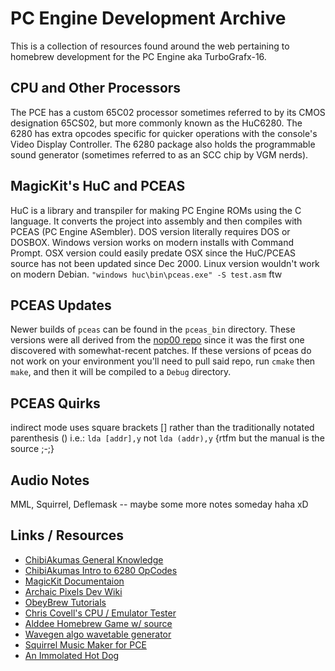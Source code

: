 # PC Engine Development Archive
This is a collection of resources found around the web pertaining to homebrew development for the PC Engine aka TurboGrafx-16.

## CPU and Other Processors
The PCE has a custom 65C02 processor sometimes referred to by its CMOS designation 65CS02, but more commonly known as the HuC6280. The 6280 has extra opcodes specific for quicker operations with the console's Video Display Controller. The 6280 package also holds the programmable sound generator (sometimes referred to as an SCC chip by VGM nerds).

## MagicKit's HuC and PCEAS
HuC is a library and transpiler for making PC Engine ROMs using the C language. It converts the project into assembly and then compiles with PCEAS (PC Engine ASembler). DOS version literally requires DOS or DOSBOX. Windows version works on modern installs with Command Prompt. OSX version could easily predate OSX since the HuC/PCEAS source has not been updated since Dec 2000. Linux version wouldn't work on modern Debian. `"windows huc\bin\pceas.exe" -S test.asm` ftw

## PCEAS Updates
Newer builds of `pceas` can be found in the `pceas_bin` directory. These versions were all derived from the [nop00 repo](https://github.com/nop00/pceas) since it was the first one discovered with somewhat-recent patches. If these versions of pceas do not work on your environment you'll need to pull said repo, run `cmake` then `make`, and then it will be compiled to a `Debug` directory.

## PCEAS Quirks
indirect mode uses square brackets [] rather than the traditionally notated parenthesis () i.e.: `lda [addr],y` not `lda (addr),y` {rtfm but the manual is the source ;-;}

## Audio Notes
MML, Squirrel, Deflemask -- maybe some more notes someday haha  xD

## Links / Resources
- [ChibiAkumas General Knowledge](https://www.chibiakumas.com/6502/pcengine.php)
- [ChibiAkumas Intro to 6280 OpCodes](https://www.chibiakumas.com/6502/pcengine.php)
- [MagicKit Documentaion](http://www.magicengine.com/mkit/doc.html)
- [Archaic Pixels Dev Wiki](http://archaicpixels.com/Main_Page)
- [ObeyBrew Tutorials](http://obeybrew.com/tutorials.html)
- [Chris Covell's CPU / Emulator Tester](https://chrismcovell.com/CPUTest/index.html)
- [Alddee Homebrew Game w/ source](http://www.sebastianmihai.com/turbografx-alddee.html)
- [Wavegen algo wavetable generator](https://melonadem.com/wavegen/)
- [Squirrel Music Maker for PCE](http://www.aetherbyte.com/aetherbyte-squirrel_for_pc-engine_and_turbografx-16.html)
- [An Immolated Hot Dog](https://tikolu.net/emojimix/%F0%9F%8C%AD+%F0%9F%94%A5)
